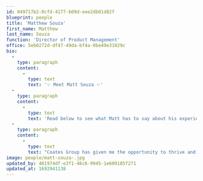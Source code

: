 ```yaml
---
id: 049717b2-0cfd-4177-b09d-eee2db01d82f
blueprint: people
title: 'Matthew Souza'
first_name: Matthew
last_name: Souza
function: 'Director of Product Management'
office: 5eb0272d-df47-49da-bf4a-0be49e31029c
bio:
  -
    type: paragraph
    content:
      -
        type: text
        text: '✨ Meet Matt Souza ✨'
  -
    type: paragraph
    content:
      -
        type: text
        text: 'Read below to see what Matt has to say about his experience thus far working for Coates! '
  -
    type: paragraph
    content:
      -
        type: text
        text: "Coates Group has given me the opportunity to thrive and make a real impact on our Software products' success. By amplifying the customer's voice - I help transform valuable customer insights into exceptional product experiences by ensuring the customer's voice is consistently heard and incorporated into our product strategy whilst focusing on increasing our customer satisfaction, loyalty, and retention. "
image: people/matt-souza-.jpg
updated_by: 481974df-e3f1-46c6-9945-1e609185f271
updated_at: 1692941138
---
```

